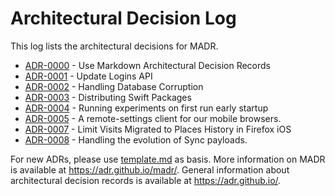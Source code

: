 # Architectural Decision Log

This log lists the architectural decisions for MADR.

<!-- adrlog -- Regenerate the content by using `./update-readme.sh`. Make sure to install `adr-log` via `npm install -g adr-log` -->

* [ADR-0000](0000-use-markdown-architectural-decision-records.md) - Use Markdown Architectural Decision Records
* [ADR-0001](0001-update-logins-api.md) - Update Logins API
* [ADR-0002](0002-database-corruption.md) - Handling Database Corruption
* [ADR-0003](0003-swift-packaging.md) - Distributing Swift Packages
* [ADR-0004](0004-early-startup-experiments.md) - Running experiments on first run early startup
* [ADR-0005](0005-remote-settings-client.md) - A remote-settings client for our mobile browsers.
* [ADR-0007](0007-limit-visits-migration-to-10000.md) - Limit Visits Migrated to Places History in Firefox iOS
* [ADR-0008](0008-sync-payload-evolution.md) - Handling the evolution of Sync payloads.

<!-- adrlogstop -->

For new ADRs, please use [template.md](template.md) as basis.
More information on MADR is available at <https://adr.github.io/madr/>.
General information about architectural decision records is available at <https://adr.github.io/>.
